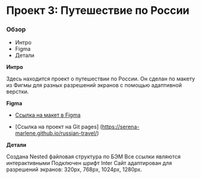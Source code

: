 # Проект 3: Путешествие по России

### Обзор
* Интро
* Figma
* Детали

**Интро**

Здесь находится проект о путешествии по России.
Он сделан по макету из Фигмы для разных разрешений экранов с помощью адаптивной верстки.

**Figma**

* [Ссылка на макет в Figma](https://www.figma.com/file/OyRWEjU6wBwRe1hapzQoLx/Sprint-3%3A-Russia-%2F-desktop-%2B-mobile?node-id=28503%3A0)

* [Ссылка на проект на Git pages] (https://serena-marlene.github.io/russian-travel/)

**Детали**

Создана Nested файловая структура по БЭМ
Все ссылки являются интерактивными
Подключен шрифт Inter
Сайт адаптирован для разрешений экранов: 320px, 768px, 1024px, 1280px.
